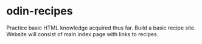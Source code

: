 # odin-recipes

Practice basic HTML knowledge acquired thus far.
Build a basic recipe site.
Website will consist of main index page with links to recipes.
